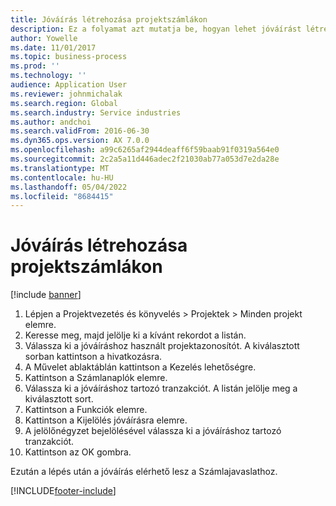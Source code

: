 ```yaml
---
title: Jóváírás létrehozása projektszámlákon
description: Ez a folyamat azt mutatja be, hogyan lehet jóváírást létrehozni a már feladott projektszámlákon.
author: Yowelle
ms.date: 11/01/2017
ms.topic: business-process
ms.prod: ''
ms.technology: ''
audience: Application User
ms.reviewer: johnmichalak
ms.search.region: Global
ms.search.industry: Service industries
ms.author: andchoi
ms.search.validFrom: 2016-06-30
ms.dyn365.ops.version: AX 7.0.0
ms.openlocfilehash: a99c6265af2944deaff6f59baab91f0319a564e0
ms.sourcegitcommit: 2c2a5a11d446adec2f21030ab77a053d7e2da28e
ms.translationtype: MT
ms.contentlocale: hu-HU
ms.lasthandoff: 05/04/2022
ms.locfileid: "8684415"
---
```

# <a name="create-a-credit-note-on-project-invoices"></a>Jóváírás létrehozása projektszámlákon

[!include [banner](../../includes/banner.md)]

1. Lépjen a Projektvezetés és könyvelés > Projektek > Minden projekt elemre. 
2. Keresse meg, majd jelölje ki a kívánt rekordot a listán. 
3. Válassza ki a jóváíráshoz használt projektazonosítót. A kiválasztott sorban kattintson a hivatkozásra. 
4. A Művelet ablaktáblán kattintson a Kezelés lehetőségre. 
5. Kattintson a Számlanaplók elemre. 
6. Válassza ki a jóváíráshoz tartozó tranzakciót. A listán jelölje meg a kiválasztott sort. 
7. Kattintson a Funkciók elemre. 
8. Kattintson a Kijelölés jóváírásra elemre. 
9. A jelölőnégyzet bejelölésével válassza ki a jóváíráshoz tartozó tranzakciót.
10. Kattintson az OK gombra. 

Ezután a lépés után a jóváírás elérhető lesz a Számlajavaslathoz.


[!INCLUDE[footer-include](../../includes/footer-banner.md)]